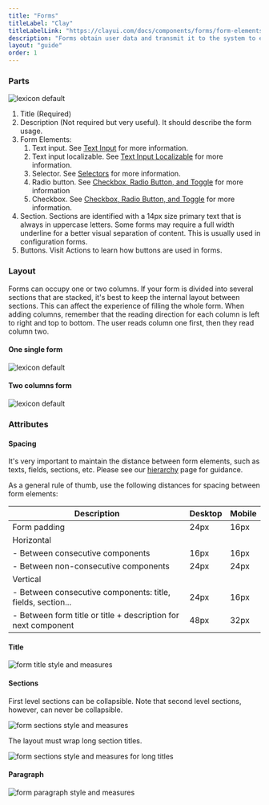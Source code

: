 ```yaml
---
title: "Forms"
titleLabel: "Clay"
titleLabelLink: "https://clayui.com/docs/components/forms/form-elements.html"
description: "Forms obtain user data and transmit it to the system to either store the data, produce an action, or both."
layout: "guide"
order: 1
---
```

### Parts

![lexicon default](/lexicon/images/FormParts.jpg)

1. Title (Required)
2. Description (Not required but very useful). It should describe the form usage.
3. Form Elements:
	1. Text input. See [Text Input](./text_input.html) for more information. 
	2. Text input localizable. See [Text Input Localizable](./text_input_localizable.html) for more information.
	3. Selector. See [Selectors](./selector.html) for more information. 
	4. Radio button. See [Checkbox, Radio Button, and Toggle](./radio_check_toggle.html) for more information
	5. Checkbox. See [Checkbox, Radio Button, and Toggle](./radio_check_toggle.html) for more information. 	
4. Section. Sections are identified with a 14px size primary text that is always in uppercase letters. Some forms may require a full width underline for a better visual separation of content. This is usually used in configuration forms.
5. Buttons. Visit Actions to learn how buttons are used in forms.


### Layout 
Forms can occupy one or two columns. If your form is divided into several sections that are stacked, it's best to keep the internal layout between sections. This can affect the experience of filling the whole form.
When adding columns, remember that the reading direction for each column is left to right and top to bottom. The user reads column one first, then they read column two.

#### One single form

![lexicon default](/lexicon/images/Form1Column.jpg)

#### Two columns form

![lexicon default](/lexicon/images/Form2Columns.jpg)

### Attributes

#### Spacing

It's very important to maintain the distance between form elements, such as texts, fields, sections, etc. Please see our [hierarchy](./formsHierarchy.html) page for guidance.

As a general rule of thumb, use the following distances for spacing between form elements:

| Description | Desktop | Mobile |
| --- | --- | --- | 
| Form padding | 24px | 16px |
| Horizontal |  |  |
| - Between consecutive components | 16px | 16px |
| - Between non-consecutive components | 24px | 24px |
| Vertical |  |  |
| - Between consecutive components: title, fields, section... | 24px | 16px |
| - Between form title or title + description for next component | 48px | 32px |

#### Title

![form title style and measures](/lexicon/images/FormTitle.jpg)

#### Sections

First level sections can be collapsible. Note that second level sections, however, can never be collapsible.

![form sections style and measures](/lexicon/images/FormSections.jpg)

The layout must wrap long section titles.

![form sections style and measures for long titles](/lexicon/images/FormSectionsLong.jpg)

#### Paragraph

![form paragraph style and measures](/lexicon/images/FormParagraph.jpg)
